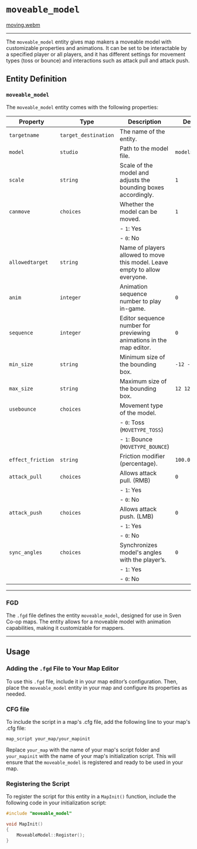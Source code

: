 # `moveable_model`

[moving.webm](https://github.com/user-attachments/assets/f2c9672e-af36-4879-a150-c4fad8e9161f)


---

The `moveable_model` entity gives map makers a moveable model with customizable properties and animations. It can be set to be interactable by a specified player or all players, and it has different settings for movement types (toss or bounce) and interactions such as attack pull and attack push.

## Entity Definition

### `moveable_model`

The `moveable_model` entity comes with the following properties:

| Property         | Type             | Description                                                                                     | Default Value           |
|------------------|------------------|-------------------------------------------------------------------------------------------------|-------------------------|
| `targetname`     | `target_destination` | The name of the entity.                                                                          |                         |
| `model`          | `studio`         | Path to the model file.                                                                          | `models/recruit.mdl`    |
| `scale`          | `string`         | Scale of the model and adjusts the bounding boxes accordingly.                                   | `1`                     |
| `canmove`        | `choices`        | Whether the model can be moved.                                                                  | `1`                     |
|                  |                  | - `1`: Yes                                                                                       |                         |
|                  |                  | - `0`: No                                                                                        |                         |
| `allowedtarget`  | `string`         | Name of players allowed to move this model. Leave empty to allow everyone.                       |                         |
| `anim`           | `integer`        | Animation sequence number to play in-game.                                                       | `0`                     |
| `sequence`       | `integer`        | Editor sequence number for previewing animations in the map editor.                              | `0`                     |
| `min_size`       | `string`         | Minimum size of the bounding box.                                                                | `-12 -12 0`             |
| `max_size`       | `string`         | Maximum size of the bounding box.                                                                | `12 12 72`              |
| `usebounce`      | `choices`        | Movement type of the model.                                                                      |                         |
|                  |                  | - `0`: Toss (`MOVETYPE_TOSS`)                                                                    |                         |
|                  |                  | - `1`: Bounce (`MOVETYPE_BOUNCE`)                                                                |                         |
| `effect_friction`| `string`         | Friction modifier (percentage).                                                                  | `100.0`                 |
| `attack_pull`    | `choices`        | Allows attack pull. (RMB)                                                                        | `0`                     |
|                  |                  | - `1`: Yes                                                                                       |                         |
|                  |                  | - `0`: No                                                                                        |                         |
| `attack_push`    | `choices`        | Allows attack push. (LMB)                                                                        | `0`                     |
|                  |                  | - `1`: Yes                                                                                       |                         |
|                  |                  | - `0`: No                                                                                        |                         |
| `sync_angles`    | `choices`        | Synchronizes model's angles with the player’s.                                                   | `0`                     |
|                  |                  | - `1`: Yes                                                                                       |                         |
|                  |                  | - `0`: No                                                                                        |                         |

---

### FGD

The `.fgd` file defines the entity `moveable_model`, designed for use in Sven Co-op maps. The entity allows for a moveable model with animation capabilities, making it customizable for mappers.

---

## Usage

### Adding the `.fgd` File to Your Map Editor

To use this `.fgd` file, include it in your map editor’s configuration. Then, place the `moveable_model` entity in your map and configure its properties as needed.

### CFG file
To include the script in a map's .cfg file, add the following line to your map's .cfg file:

`map_script your_map/your_mapinit`

Replace `your_map` with the name of your map's script folder and `your_mapinit` with the name of your map's initialization script. This will ensure that the `moveable_model` is registered and ready to be used in your map.

### Registering the Script

To register the script for this entity in a `MapInit()` function, include the following code in your initialization script:

```cpp
#include "moveable_model"

void MapInit()
{
    MoveableModel::Register();
}
